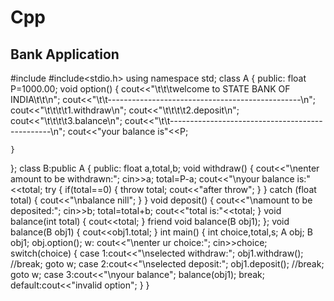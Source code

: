 # Cpp
Bank Application
----------------------------------------------------------------------------------------------------------------------------------------
#include<iostream>
#include<stdio.h>
using namespace std;
class A
{
	public:
		float P=1000.00;
	void option()
	{
		cout<<"\t\t\twelcome to STATE BANK OF INDIA\t\t\n";
		cout<<"\t\t------------------------------------------------\n";
		cout<<"\t\t\t\t1.withdraw\n";
		cout<<"\t\t\t\t2.deposit\n";
		cout<<"\t\t\t\t3.balance\n";
		cout<<"\t\t------------------------------------------------\n";
		cout<<"your balance is"<<P;
		
	}
};
class B:public A
{
	public:
	float a,total,b;
	void withdraw()
	{
		cout<<"\nenter amount to be withdrawn:";
		cin>>a;
		total=P-a;
		cout<<"\nyour balance is:"<<total;
		try
		{
			if(total==0)
			{
				throw total;
				cout<<"after throw";
			}
		}
			catch (float total)
		{
			cout<<"\nbalance nill";
		}
	}
	void deposit()
	{
		cout<<"\namount to be deposited:";
			cin>>b;
			total=total+b;
			cout<<"total is:"<<total;
		}
		void balance(int total)
		{
			cout<<total;
			}
			friend void balance(B obj1);
};
void balance(B obj1)
{
	cout<<obj1.total;
}
int main()
{
	int choice,total,s;
	A obj;
	B obj1;
	obj.option();
	w:
	cout<<"\nenter ur choice:";
	cin>>choice;
		switch(choice)
		{
			case 1:cout<<"\nselected withdraw:";
			obj1.withdraw();
			//break;
			goto w;
			case 2:cout<<"\nselected deposit:";
			obj1.deposit();
			//break;
			goto w;
			case 3:cout<<"\nyour balance";
			balance(obj1);
			break;
			default:cout<<"invalid option";
		}
}

